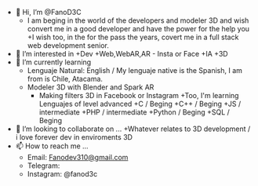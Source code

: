 - 👋 Hi, I’m @FanoD3C
    + I am beging in the world of the developers and modeler 3D and 
    wish convert me in a good developer and have the power for the help you
    +I wish too, in the for the pass the years, covert me in a full stack web development senior. 
- 👀 I’m interested in
    +Dev 
      +Web,WebAR,AR - Insta or Face
      +IA
      +3D
- 🌱 I’m currently learning
    + Lenguaje Natural: English / My lenguaje native is the Spanish, I am from is Chile, Atacama.
    + Modeler 3D with Blender and Spark AR
      + Making filters 3D in Facebook or Instagram
    +Too, I'm learning Lenguajes of level advanced
      +C / Beging
      +C++ / Beging
      +JS / intermediate
      +PHP / intermediate
      +Python / Beging
      +SQL / Beging 
- 💞️ I’m looking to collaborate on ...
    +Whatever relates to 3D development / i love forever dev in enviroments 3D
- 📫 How to reach me ...
  + Email: Fanodev310@gmail.com
  + Telegram:
  + Instagram: @fanod3c
<!---
FanoD3C/FanoD3C is a ✨ special ✨ repository because its `README.md` (this file) appears on your GitHub profile.
You can click the Preview link to take a look at your changes.
--->
